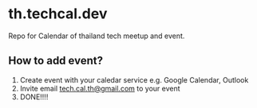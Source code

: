 # th.techcal.dev

Repo for Calendar of thailand tech meetup and event.

## How to add event?

1. Create event with your caledar service e.g. Google Calendar, Outlook
2. Invite email tech.cal.th@gmail.com to your event
3. DONE!!!!
